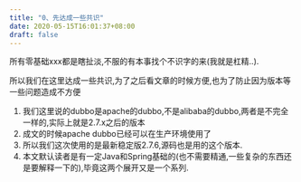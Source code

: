 ```yaml
---
title: "0、先达成一些共识"
date: 2020-05-15T16:01:37+08:00
draft: false
---
```


所有零基础xxx都是瞎扯淡,不服的有本事找个不识字的来(我就是杠精..).
<!--more-->

所以我们在这里达成一些共识,为了之后看文章的时候方便,也为了防止因为版本等一些问题造成不方便

1. 我们这里说的dubbo是apache的dubbo,不是alibaba的dubbo,两者是不完全一样的,实际上就是2.7.x之后的版本
2. 成文的时候apache dubbo已经可以在生产环境使用了
3. 所以我们这次使用的是最新稳定版2.7.6,源码也是用的这个版本.
4. 本文默认读者是有一定Java和Spring基础的(也不需要精通,一些复杂的东西还是要解释一下的),毕竟这两个展开又是一个系列.
